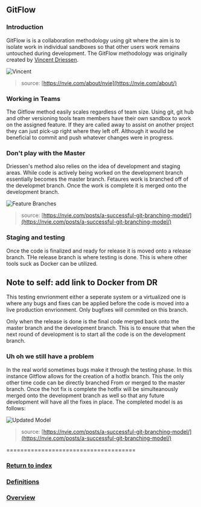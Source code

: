 ## GitFlow

### Introduction

GitFlow is is a collaboration methodology using git where the aim is to isolate work in individual sandboxes so that other users work remains untouched during development. The GitFlow methodology was originally created by [Vincent Driessen](https://nvie.com/about/).

![Vincent](/images/vincent.png) 
> source: [https://nvie.com/about/nvie](https://nvie.com/about/)

### Working in Teams

The Gitflow method easily scales regardless of team size. Using git, git hub and other versioning tools team members have their own sandbox to work on the assigned feature. If they are called away to assist on another project they can just pick-up right where they left off. Although it woulld be beneficial to commit and push whatever changes were in progress. 

### Don't play with the Master

Driessen's method also relies on the idea of development and staging areas. While code is actively being worked on the development branch essentially becomes the master branch. Fetaures work is branched off of the developmet branch. 
Once the work is complete it is merged onto the development branch. 

![Feature Branches](/images/GitFlowFeatureBranches.png)   
> source: [https://nvie.com/posts/a-successful-git-branching-model/](https://nvie.com/posts/a-successful-git-branching-model/)

### Staging and testing

Once the code is finalized and ready for release it is moved onto a release branch. THe release branch is where testing is done.  This is where other tools suck as Docker can be utilized.  
## Note to self: add link to Docker from DR  
This testing envrionment either a seperate system or a virtualized one is where any bugs and fixes can be applied before the code is moved into a live production envrionment. 
Only bugfixes will commited on this branch.
  
Only when the release is done is the final code merged back onto the master branch and the development branch. 
This is to ensure that when the next round of development is to start all the code is on the development branch.  

### Uh oh we still have a problem
In the real world sometimes bugs make it through the testing phase. In this instance Gitflow allows for the creation of a hotfix branch. This the only other time code can be directly branched From or merged to the master branch. Once the hot fix is complete the hotfix will be simulteanously merged onto the development branch as well so that any future development will have all the fixes in place. 
The completed model is as follows: 

![Updated Model](/images/updated.png)   
> source: [https://nvie.com/posts/a-successful-git-branching-model/](https://nvie.com/posts/a-successful-git-branching-model/)

=====================================
### [Return to index](/README.md)
### [Definitions](/definitions.md)
### [Overview](/Section_1_overview.md)
